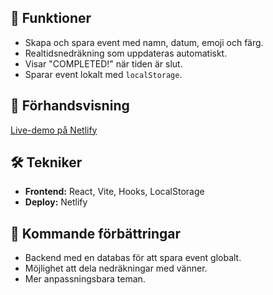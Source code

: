 ## 🚀 Funktioner
- Skapa och spara event med namn, datum, emoji och färg.
- Realtidsnedräkning som uppdateras automatiskt.
- Visar "COMPLETED!" när tiden är slut.
- Sparar event lokalt med `localStorage`.

## 📸 Förhandsvisning
[Live-demo på Netlify](https://din-netlify-länk.netlify.app)

## 🛠️ Tekniker
- **Frontend:** React, Vite, Hooks, LocalStorage
- **Deploy:** Netlify

## 📌 Kommande förbättringar
- Backend med en databas för att spara event globalt.
- Möjlighet att dela nedräkningar med vänner.
- Mer anpassningsbara teman.


